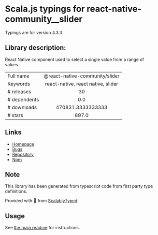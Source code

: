 
# Scala.js typings for react-native-community__slider

Typings are for version 4.3.3

## Library description:
React Native component used to select a single value from a range of values.

|                    |                 |
| ------------------ | :-------------: |
| Full name          | @react-native-community/slider |
| Keywords           | react-native, react native, slider |
| # releases         | 30 |
| # dependents       | 0.0 |
| # downloads        | 470831.3333333333 |
| # stars            | 897.0 |

## Links
- [Homepage](https://github.com/callstack/react-native-slider#readme)
- [Bugs](https://github.com/callstack/react-native-slider/issues)
- [Repository](https://github.com/callstack/react-native-slider)
- [Npm](https://www.npmjs.com/package/%40react-native-community%2Fslider)
    


## Note
This library has been generated from typescript code from first party type definitions.

Provided with :purple_heart: from [ScalablyTyped](https://github.com/oyvindberg/ScalablyTyped)

## Usage
See [the main readme](../../readme.md) for instructions.


